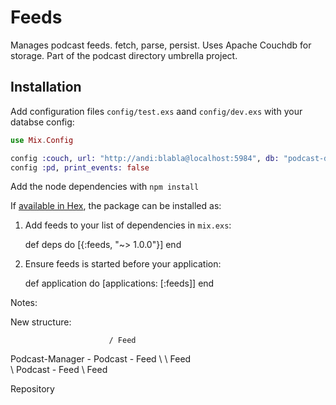 # Feeds

Manages podcast feeds. fetch, parse, persist. Uses Apache Couchdb for storage. Part of the podcast directory
umbrella project.

## Installation

Add configuration files `config/test.exs` aand `config/dev.exs` with your databse config:

```elixir
use Mix.Config

config :couch, url: "http://andi:blabla@localhost:5984", db: "podcast-directory"
config :pd, print_events: false
```

Add the node dependencies with `npm install`


If [available in Hex](https://hex.pm/docs/publish), the package can be installed as:

  1. Add feeds to your list of dependencies in `mix.exs`:

        def deps do
          [{:feeds, "~> 1.0.0"}]
        end

  2. Ensure feeds is started before your application:

        def application do
          [applications: [:feeds]]
        end



Notes:

New structure: 

                          / Feed
Podcast-Manager - Podcast - Feed
                \         \ Feed
                 \
                  \ Podcast - Feed
                            \ Feed

Repository
